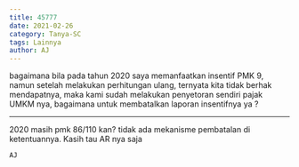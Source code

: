 ```yaml
---
title: 45777
date: 2021-02-26
category: Tanya-SC
tags: Lainnya
author: AJ
---
```


bagaimana bila pada tahun 2020 saya memanfaatkan insentif PMK 9, namun setelah melakukan perhitungan ulang, ternyata kita tidak berhak mendapatnya, maka kami sudah melakukan penyetoran sendiri pajak UMKM nya, bagaimana untuk membatalkan laporan insentifnya ya ?

---

2020 masih pmk 86/110 kan? tidak ada mekanisme pembatalan di ketentuannya. Kasih tau AR nya saja

`AJ`

